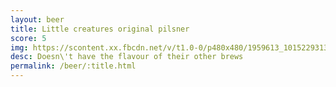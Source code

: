 ```yaml
---
layout: beer
title: Little creatures original pilsner
score: 5
img: https://scontent.xx.fbcdn.net/v/t1.0-0/p480x480/1959613_10152293132738745_13261275_n.jpg?oh=419678645ad5837e4c3bef136e72860d&oe=5884ACA0
desc: Doesn\'t have the flavour of their other brews
permalink: /beer/:title.html
---
```

